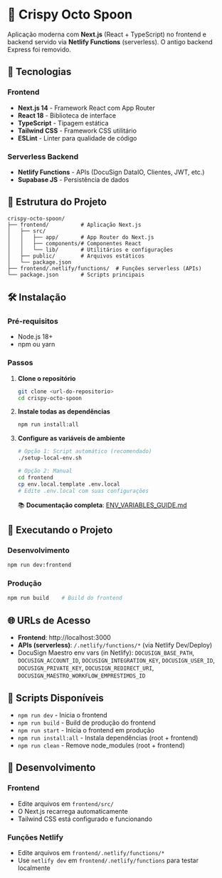 # 🍜 Crispy Octo Spoon

Aplicação moderna com **Next.js** (React + TypeScript) no frontend e backend servido via **Netlify Functions** (serverless). O antigo backend Express foi removido.

## 🚀 Tecnologias

### Frontend
- **Next.js 14** - Framework React com App Router
- **React 18** - Biblioteca de interface
- **TypeScript** - Tipagem estática
- **Tailwind CSS** - Framework CSS utilitário
- **ESLint** - Linter para qualidade de código

### Serverless Backend
- **Netlify Functions** - APIs (DocuSign DataIO, Clientes, JWT, etc.)
- **Supabase JS** - Persistência de dados

## 📁 Estrutura do Projeto

```
crispy-octo-spoon/
├── frontend/          # Aplicação Next.js
│   ├── src/
│   │   ├── app/       # App Router do Next.js
│   │   ├── components/# Componentes React
│   │   └── lib/       # Utilitários e configurações
│   ├── public/        # Arquivos estáticos
│   └── package.json
├── frontend/.netlify/functions/  # Funções serverless (APIs)
└── package.json       # Scripts principais
```

## 🛠️ Instalação

### Pré-requisitos
- Node.js 18+ 
- npm ou yarn

### Passos
1. **Clone o repositório**
   ```bash
   git clone <url-do-repositorio>
   cd crispy-octo-spoon
   ```

2. **Instale todas as dependências**
   ```bash
   npm run install:all
   ```

3. **Configure as variáveis de ambiente**
   ```bash
   # Opção 1: Script automático (recomendado)
   ./setup-local-env.sh
   
   # Opção 2: Manual
   cd frontend
   cp env.local.template .env.local
   # Edite .env.local com suas configurações
   ```
   
   📚 **Documentação completa**: [ENV_VARIABLES_GUIDE.md](./ENV_VARIABLES_GUIDE.md)

## 🚀 Executando o Projeto

### Desenvolvimento
```bash
npm run dev:frontend
```

### Produção
```bash
npm run build    # Build do frontend
```

## 🌐 URLs de Acesso

- **Frontend**: http://localhost:3000
- **APIs (serverless)**: `/.netlify/functions/*` (via Netlify Dev/Deploy)
- DocuSign Maestro env vars (in Netlify): `DOCUSIGN_BASE_PATH`, `DOCUSIGN_ACCOUNT_ID`, `DOCUSIGN_INTEGRATION_KEY`, `DOCUSIGN_USER_ID`, `DOCUSIGN_PRIVATE_KEY`, `DOCUSIGN_REDIRECT_URI`, `DOCUSIGN_MAESTRO_WORKFLOW_EMPRESTIMOS_ID`

## 📝 Scripts Disponíveis

- `npm run dev` - Inicia o frontend
- `npm run build` - Build de produção do frontend
- `npm run start` - Inicia o frontend em produção
- `npm run install:all` - Instala dependências (root + frontend)
- `npm run clean` - Remove node_modules (root + frontend)

## 🔧 Desenvolvimento

### Frontend
- Edite arquivos em `frontend/src/`
- O Next.js recarrega automaticamente
- Tailwind CSS está configurado e funcionando

### Funções Netlify
- Edite arquivos em `frontend/.netlify/functions/*`
- Use `netlify dev` em `frontend/.netlify/functions` para testar localmente
